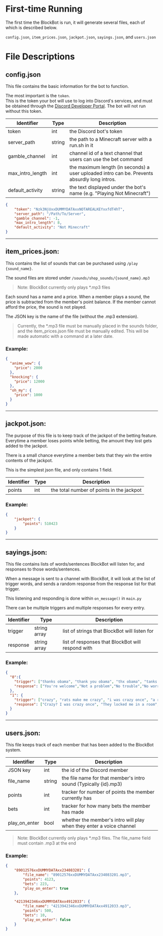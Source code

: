 # First-time Running

The first time the BlockBot is run, it will generate several files, each of which is described below.

`config.json`, `item_prices.json`, `jackpot.json`, `sayings.json`, and `users.json`

# File Descriptions
## config.json

This file contains the basic information for the bot to function. 

The most important is the `token`. 
<br>This is the token your bot will use to log into Discord's services, and must be obtained through the [Discord Developer Portal](https://discord.com/developers/applications). The bot will not run without this token.

| Identifier           | Type   | Description                                                                                  |
|----------------------|--------|----------------------------------------------------------------------------------------------|
| token                | int    | the Discord bot's token                                                                      |
| server_path          | string | the path to a Minecraft server with a run.sh in it                                           |
| gamble_channel       | int    | channel id of a text channel that users can use the bet command                              |
| max_intro_length     | int    | the maximum length (in seconds) a user uploaded intro can be. Prevents absurdly long intros. |
| default_activity     | string | the text displayed under the bot's name (e.g. "Playing Not Minecraft")                       |

```json
{
    "token": "Nzk3NjUxxDUMMYDATAxxNOTAREALKEYxxfdT4hT",
    "server_path": "/Path/To/Server",
    "gamble_channel": -1,
    "max_intro_length": 8,
    "default_activity": "Not Minecraft"
}
```

---

## item_prices.json:

This contains the list of sounds that can be purchased using `/play {sound_name}`.

The sound files are stored under `/sounds/shop_sounds/{sound_name}.mp3`

> Note: BlockBot currently only plays *.mp3 files

Each sound has a name and a price. When a member plays a sound, the price is subtracted from the member's point balance.
If the member cannot afford the price, the sound is not played.

The JSON key is the name of the file (without the .mp3 extension).
 
> Currently, the *.mp3 file must be manually placed in the sounds folder, and the item_prices.json file 
> must be manually edited. This will be made automatic with a command at a later date.

### Example:

```json
{
  "anime_wow": {
    "price": 2000
  },
  "knocking": {
    "price": 12000
  },
  "oh_my": {
    "price": 1000
  }
}
```

---

## jackpot.json:

The purpose of this file is to keep track of the jackpot of the betting feature. 
Everytime a member loses points while betting, the amount they lost gets added to the jackpot.

There is a small chance everytime  a member bets that they win the entire contents of the jackpot.

This is the simplest json file, and only contains 1 field.

| Identifier | Type   | Description                               |
|------------|--------|-------------------------------------------|
| points     | int    | the total number of points in the jackpot |


### Example:

```json
{
    "jackpot": {
        "points": 510423
    }
}
```

---

## sayings.json:

This file contains lists of words/sentences BlockBot will listen for, and responses to those words/sentences.

When a message is sent to a channel with BlockBot, it will look at the list of trigger words, 
and sends a random response from the response list for that trigger.

This listening and responding is done within `on_message()` in `main.py`

There can be multiple triggers and multiple responses for every entry.

| Identifier | Type         | Description                                       |
|------------|--------------|---------------------------------------------------|
| trigger    | string array | list of strings that BlockBot will listen for     |
| response   | string array | list of responses that BlockBot will respond with | 

### Example:
```json
{
  "0":{
    "trigger": ["thanks obama", "thank you obama", "thx obama", "tanks obama", "ty obama", "thank u obama"],
    "response": ["You're welcome","Not a problem","No trouble","No worries","My pleasure","Happy to help","Not at all"]
  },
  "1": {
    "trigger": ["crazy", "rats make me crazy", "i was crazy once", "a rubber room with rats","they locked me in a room, a rubber room","they locked me in a room a rubber room"],
    "response": ["Crazy? I was crazy once", "They locked me in a room", "They locked me in a room, a rubber room", "Crazy? I was crazy once. They locked me in a room, a rubber room. A rubber room with rats.", "Rats make me crazy", "Crazy?"]
  }
}
```

---

## users.json:

This file keeps track of each member that has been added to the BlockBot system.

| Identifier    | Type   | Description                                                          |
|---------------|--------|----------------------------------------------------------------------|
| JSON key      | int    | the id of the Discord member                                         |
| file_name     | string | the file name for that member's intro sound (Typically {id}.mp3)     |
| points        | int    | tracker for number of points the member currently has                |
| bets          | int    | tracker for how many bets the member has made                        |
| play_on_enter | bool   | whether the member's intro will play when they enter a voice channel |

> Note: BlockBot currently only plays *.mp3 files. The file_name field must contain .mp3 at the end

### Example:

```json
{
    "89012576xxDUMMYDATAxx234083201": {
        "file_name": "89012576xxDUMMYDATAxx234083201.mp3",
        "points": 4123,
        "bets": 223,
        "play_on_enter": true
    },

    "4213942346xxDUMMYDATAxx4912033": {
        "file_name": "4213942346xxDUMMYDATAxx4912033.mp3",
        "points": 500,
        "bets": 10,
        "play_on_enter": false
    }
}
```


